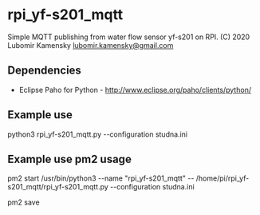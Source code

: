 # rpi_yf-s201_mqtt
Simple MQTT publishing from water flow sensor yf-s201 on RPI. (C) 2020 Lubomir Kamensky lubomir.kamensky@gmail.com

Dependencies
------------
* Eclipse Paho for Python - http://www.eclipse.org/paho/clients/python/

Example use
-----------
python3 rpi_yf-s201_mqtt.py --configuration studna.ini

Example use pm2 usage
---------------------
pm2 start /usr/bin/python3 --name "rpi_yf-s201_mqtt" -- /home/pi/rpi_yf-s201_mqtt/rpi_yf-s201_mqtt.py --configuration studna.ini

pm2 save
